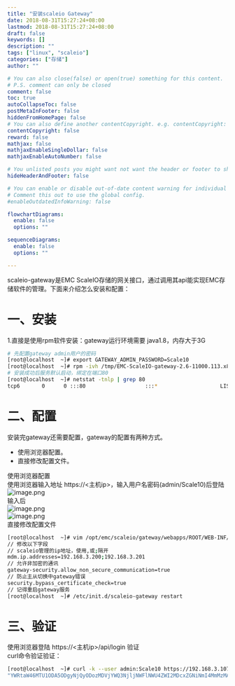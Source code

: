 ```yaml
---
title: "安装scaleio Gateway"
date: 2018-08-31T15:27:24+08:00
lastmod: 2018-08-31T15:27:24+08:00
draft: false
keywords: []
description: ""
tags: ["linux", "scaleio"]
categories: ["存储"]
author: ""

# You can also close(false) or open(true) something for this content.
# P.S. comment can only be closed
comment: false
toc: true
autoCollapseToc: false
postMetaInFooter: false
hiddenFromHomePage: false
# You can also define another contentCopyright. e.g. contentCopyright: "This is another copyright."
contentCopyright: false
reward: false
mathjax: false
mathjaxEnableSingleDollar: false
mathjaxEnableAutoNumber: false

# You unlisted posts you might want not want the header or footer to show
hideHeaderAndFooter: false

# You can enable or disable out-of-date content warning for individual post.
# Comment this out to use the global config.
#enableOutdatedInfoWarning: false

flowchartDiagrams:
  enable: false
  options: ""

sequenceDiagrams: 
  enable: false
  options: ""

---
```


scaleio-gateway是EMC ScaleIO存储的网关接口，通过调用其api能实现EMC存储软件的管理。下面来介绍怎么安装和配置：<br />
<a name="6NhLo"></a>
# 一、安装
1.直接是使用rpm软件安装：gateway运行环境需要 java1.8，内存大于3G
```bash
# 先配置gateway admin用户的密码
[root@localhost  ~]# export GATEWAY_ADMIN_PASSWORD=Scale10 
[root@localhost  ~]# rpm -ivh /tmp/EMC-ScaleIO-gateway-2.6-11000.113.x86_64.rpm 
# 安装成功后服务默认启动，绑定在端口80
[root@localhost  ~]# netstat -tnlp | grep 80 
tcp6       0      0 :::80                   :::*                    LISTEN      4225/java
```
<a name="4rT73"></a>
# 二、配置
安装完gateway还需要配置，gateway的配置有两种方式。

- 使用浏览器配置。
- 直接修改配置文件。



使用浏览器配置<br />使用浏览器输入地址 https://<主机ip>，输入用户名密码(admin/Scale10)后登陆 <br />
![image.png](https://cdn.nlark.com/yuque/0/2020/png/551536/1597714980277-9e0ccd1d-1d8b-4d84-87d5-b593b360c22d.png?x-oss-process=image%2Fresize%2Cw_1016)
<br />输入后<br />
![image.png](https://cdn.nlark.com/yuque/0/2020/png/551536/1597714988515-81f670e6-0c49-4c21-8224-974ef94d8add.png#align=left&display=inline&height=347&margin=%5Bobject%20Object%5D&name=image.png&originHeight=693&originWidth=1010&size=58653&status=done&style=none&width=505)<br />![image.png](https://cdn.nlark.com/yuque/0/2020/png/551536/1597714996738-0534e257-a7a3-404a-9ce8-f42c02feb5a7.png#align=left&display=inline&height=277&margin=%5Bobject%20Object%5D&name=image.png&originHeight=554&originWidth=1202&size=36588&status=done&style=none&width=601)<br />直接修改配置文件
```bash
[root@localhost  ~]# vim /opt/emc/scaleio/gateway/webapps/ROOT/WEB-INF/classes/gatewayUser.properties 
// 修改以下字段
// scaleio管理的ip地址，使用,或;隔开
mdm.ip.addresses=192.168.3.200;192.168.3.201
// 允许非加密的通讯
gateway-security.allow_non_secure_communication=true
// 防止主从切换中gateway错误
security.bypass_certificate_check=true
// 记得重启gateway服务
[root@localhost  ~]# /etc/init.d/scaleio-gateway restart
```
<a name="I1tps"></a>
# 三、验证
使用浏览器登陆 https://<主机ip>/api/login 验证<br />curl命令验证验证：
```bash
[root@localhost  ~]# curl -k --user admin:Scale10 https://192.168.3.107/api/login
"YWRtaW46MTU1ODA5ODgyNjQyODozMDVjYWQ3NjljNWFlNWU4ZWI2MDcxZGNiNmI4MmMzMA"
```

